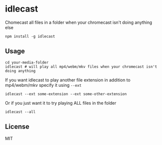 # idlecast

Chomecast all files in a folder when your chromecast isn't doing anything else

```
npm install -g idlecast
```

## Usage

```
cd your-media-folder
idlecast # will play all mp4/webm/mkv files when your chromecast isn't doing anything
```

If you want idlecast to play another file extension in addition to mp4/webm/mkv specify it using `--ext`

```
idlecast --ext some-extension --ext some-other-extension
```

Or if you just want it to try playing ALL files in the folder

```
idlecast --all
```

## License

MIT
